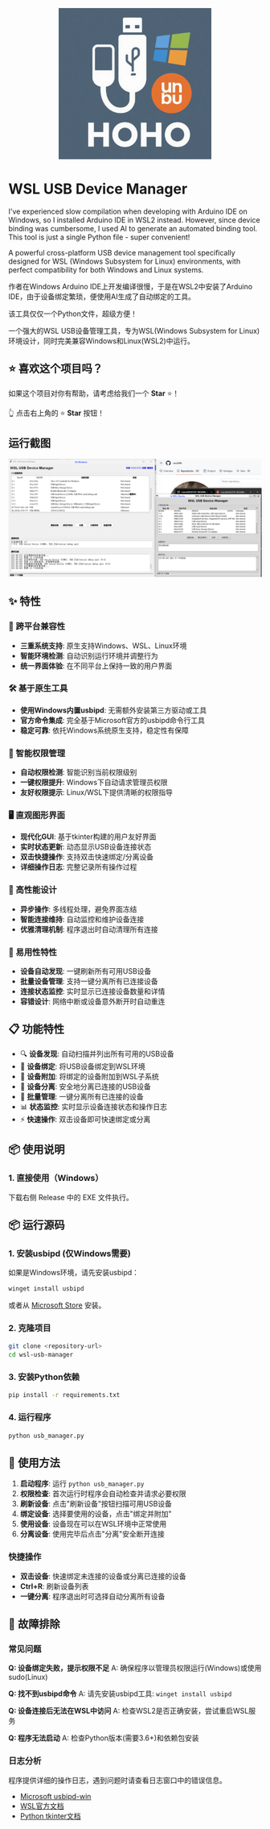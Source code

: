 <p align="center">
    <img src="images/icon.png" height="300" />
</p>

# WSL USB Device Manager

I've experienced slow compilation when developing with Arduino IDE on Windows, so I installed Arduino IDE in WSL2 instead. However, since device binding was cumbersome, I used AI to generate an automated binding tool. This tool is just a single Python file - super convenient!

A powerful cross-platform USB device management tool specifically designed for WSL (Windows Subsystem for Linux) environments, with perfect compatibility for both Windows and Linux systems.

作者在Windows Arduino IDE上开发编译很慢，于是在WSL2中安装了Arduino IDE，由于设备绑定繁琐，便使用AI生成了自动绑定的工具。

该工具仅仅一个Python文件，超级方便！

一个强大的WSL USB设备管理工具，专为WSL(Windows Subsystem for Linux)环境设计，同时完美兼容Windows和Linux(WSL2)中运行。

## ⭐ 喜欢这个项目吗？

如果这个项目对你有帮助，请考虑给我们一个 **Star** ⭐！

👆 点击右上角的 ⭐ **Star** 按钮！

## 运行截图

<p align="center">
    <img src="images/screenshot_both.png" />
</p>

## ✨ 特性

### 🔄 跨平台兼容性
- **三重系统支持**: 原生支持Windows、WSL、Linux环境
- **智能环境检测**: 自动识别运行环境并调整行为
- **统一界面体验**: 在不同平台上保持一致的用户界面

### 🛠️ 基于原生工具
- **使用Windows内置usbipd**: 无需额外安装第三方驱动或工具
- **官方命令集成**: 完全基于Microsoft官方的usbipd命令行工具
- **稳定可靠**: 依托Windows系统原生支持，稳定性有保障

### 🔐 智能权限管理
- **自动权限检测**: 智能识别当前权限级别
- **一键权限提升**: Windows下自动请求管理员权限
- **友好权限提示**: Linux/WSL下提供清晰的权限指导

### 🖥️ 直观图形界面
- **现代化GUI**: 基于tkinter构建的用户友好界面
- **实时状态更新**: 动态显示USB设备连接状态
- **双击快捷操作**: 支持双击快速绑定/分离设备
- **详细操作日志**: 完整记录所有操作过程

### 🚀 高性能设计
- **异步操作**: 多线程处理，避免界面冻结
- **智能连接维持**: 自动监控和维护设备连接
- **优雅清理机制**: 程序退出时自动清理所有连接

### 🔧 易用性特性
- **设备自动发现**: 一键刷新所有可用USB设备
- **批量设备管理**: 支持一键分离所有已连接设备
- **连接状态监控**: 实时显示已连接设备数量和详情
- **容错设计**: 网络中断或设备意外断开时自动重连

## 📋 功能特性

- 🔍 **设备发现**: 自动扫描并列出所有可用的USB设备
- 🔗 **设备绑定**: 将USB设备绑定到WSL环境
- 📱 **设备附加**: 将绑定的设备附加到WSL子系统
- 🔌 **设备分离**: 安全地分离已连接的USB设备
- 🧹 **批量管理**: 一键分离所有已连接的设备
- 📊 **状态监控**: 实时显示设备连接状态和操作日志
- ⚡ **快速操作**: 双击设备即可快速绑定或分离

## 📦 使用说明

### 1. 直接使用（Windows）

下载右侧 Release 中的 EXE 文件执行。

## 📦 运行源码

### 1. 安装usbipd (仅Windows需要)

如果是Windows环境，请先安装usbipd：

```bash
winget install usbipd
```

或者从 [Microsoft Store](https://www.microsoft.com/store/productId/9P21XNV8F36X) 安装。

### 2. 克隆项目

```bash
git clone <repository-url>
cd wsl-usb-manager
```

### 3. 安装Python依赖

```bash
pip install -r requirements.txt
```

### 4. 运行程序

```bash
python usb_manager.py
```

## 🚀 使用方法

1. **启动程序**: 运行 `python usb_manager.py`
2. **权限检查**: 首次运行时程序会自动检查并请求必要权限
3. **刷新设备**: 点击"刷新设备"按钮扫描可用USB设备
4. **绑定设备**: 选择要使用的设备，点击"绑定并附加"
5. **使用设备**: 设备现在可以在WSL环境中正常使用
6. **分离设备**: 使用完毕后点击"分离"安全断开连接

### 快捷操作
- **双击设备**: 快速绑定未连接的设备或分离已连接的设备
- **Ctrl+R**: 刷新设备列表
- **一键分离**: 程序退出时可选择自动分离所有设备

## 🔧 故障排除

### 常见问题

**Q: 设备绑定失败，提示权限不足**
A: 确保程序以管理员权限运行(Windows)或使用sudo(Linux)

**Q: 找不到usbipd命令**
A: 请先安装usbipd工具: `winget install usbipd`

**Q: 设备连接后无法在WSL中访问**
A: 检查WSL2是否正确安装，尝试重启WSL服务

**Q: 程序无法启动**
A: 检查Python版本(需要3.6+)和依赖包安装

### 日志分析
程序提供详细的操作日志，遇到问题时请查看日志窗口中的错误信息。

- [Microsoft usbipd-win](https://github.com/microsoft/usbipd-win)
- [WSL官方文档](https://docs.microsoft.com/zh-cn/windows/wsl/)
- [Python tkinter文档](https://docs.python.org/3/library/tkinter.html)
